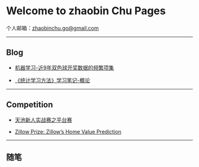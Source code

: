# Welcome to zhaobin Chu Pages
个人邮箱：zhaobinchu.go@gmail.com

--------
## Blog  
- [机器学习-近9年双色球开奖数据的频繁项集](http://blog.csdn.net/u010999741/article/details/77104675)  

- [《统计学习方法》学习笔记-概论](http://blog.csdn.net/u010999741/article/details/77451249)

--------
## Competition  
- [天池新人实战赛之平台赛](https://github.com/demonicCode/tianchi_platformRace)
  
- [Zillow Prize: Zillow’s Home Value Prediction](https://github.com/demonicCode/Kaggle-Zillow-Prize)

--------
## 随笔
